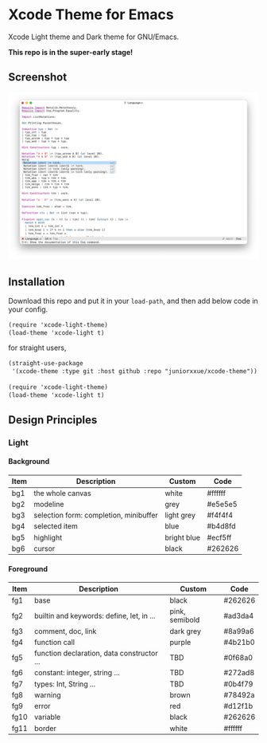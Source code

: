 # Xcode Theme for Emacs

Xcode Light theme and Dark theme for GNU/Emacs.

**This repo is in the super-early stage!**

## Screenshot

![](images/xcode-light-theme.png)

## Installation

Download this repo and put it in your `load-path`, and then add below code in your config.

```
(require 'xcode-light-theme)
(load-theme 'xcode-light t)
```

for straight users,

```
(straight-use-package
 '(xcode-theme :type git :host github :repo "juniorxxue/xcode-theme"))
 
(require 'xcode-light-theme)
(load-theme 'xcode-light t)
```

## Design Principles

### Light

#### Background

| Item | Description                            | Custom      | Code    |
| ---- | -------------------------------------- | ----------- | ------- |
| bg1  | the whole canvas                       | white       | #ffffff |
| bg2  | modeline                               | grey        | #e5e5e5 |
| bg3  | selection form: completion, minibuffer | light grey  | #f4f4f4 |
| bg4  | selected item                          | blue        | #b4d8fd |
| bg5  | highlight                              | bright blue | #ecf5ff |
| bg6  | cursor                                 | black       | #262626 |

#### Foreground

| Item | Description                                | Custom         | Code    |
| ---- | ------------------------------------------ | -------------- | ------- |
| fg1  | base                                       | black          | #262626 |
| fg2  | builtin and keywords: define, let, in ...  | pink, semibold | #ad3da4 |
| fg3  | comment, doc, link                         | dark grey      | #8a99a6 |
| fg4  | function call                              | purple         | #4b21b0 |
| fg5  | function declaration, data constructor ... | TBD            | #0f68a0 |
| fg6  | constant: integer, string ...              | TBD            | #272ad8 |
| fg7  | types: Int, String ...                     | TBD            | #0b4f79 |
| fg8  | warning                                    | brown          | #78492a |
| fg9  | error                                      | red            | #d12f1b |
| fg10 | variable                                   | black          | #262626 |
| fg11 | border                                     | white          | #ffffff |
